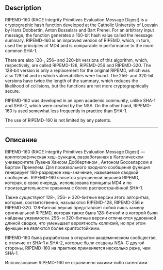 ## Description 
RIPEMD-160 (RACE Integrity Primitives Evaluation Message Digest) is a cryptographic hash function developed at the Catholic University of Louvain by Hans Dobbertin, Anton Bosselars and Bart Prenel. For an arbitrary input message, the function generates a 160-bit hash value called the message summary. RIPEMD-160 is an improved version of RIPEMD, which, in turn, used the principles of MD4 and is comparable in performance to the more common SHA-1.

There are also 128-, 256- and 320-bit versions of this algorithm, which, respectively, are called RIPEMD-128, RIPEMD-256 and RIPEMD-320. The 128-bit version is only a replacement for the original RIPEMD, which was also 128-bit and in which vulnerabilities were found. The 256- and 320-bit versions have twice the length of the summary, which reduces the likelihood of collisions, but the functions are not more cryptographically secure.

RIPEMD-160 was developed in an open academic community, unlike SHA-1 and SHA-2, which were created by the NSA. On the other hand, RIPEMD-160 is used somewhat less frequently in practice than SHA-1.

The use of RIPEMD-160 is not limited by any patents.

---

## Описание 
RIPEMD-160 (RACE Integrity Primitives Evaluation Message Digest) — криптографическая хеш-функция, разработанная в Католическом университете Лувена Хансом Доббертином , Антоном Босселарсом и Бартом Пренелем. Для произвольного входного сообщения функция генерирует 160-разрядное хеш-значение, называемое сводкой сообщения. RIPEMD-160 является улучшенной версией RIPEMD, которая, в свою очередь, использовала принципы MD4 и по производительности сравнима с более распространённой SHA-1.

Также существуют 128-, 256- и 320-битные версии этого алгоритма, которые, соответственно, называются RIPEMD-128, RIPEMD-256 и RIPEMD-320. 128-битная версия представляет собой лишь замену оригинальной RIPEMD, которая также была 128-битной и в которой были найдены уязвимости. 256- и 320-битные версии отличаются удвоенной длиной сводки, что уменьшает вероятность коллизий, но при этом функции не являются более криптостойкими.

RIPEMD-160 была разработана в открытом академическом сообществе, в отличие от SHA-1 и SHA-2, которые были созданы NSA. С другой стороны, RIPEMD-160 на практике применяется несколько реже, чем SHA-1.

Использование RIPEMD-160 не ограничено какими-либо патентами.
